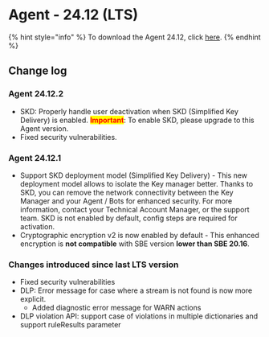 # Agent - 24.12 (LTS)

{% hint style="info" %}
To download the Agent 24.12, click [here](https://static.symphony.com/agent/agent-24.12.2.zip).
{% endhint %}

## Change log

### Agent 24.12.2

* SKD: Properly handle user deactivation when SKD (Simplified Key Delivery) is enabled. <mark style="color:red;">**Important**</mark>: To enable SKD, please upgrade to this Agent version.
* Fixed security vulnerabilities.

### Agent 24.12.1

* Support SKD deployment model (Simplified Key Delivery) - This new deployment model allows to isolate the Key manager better. Thanks to SKD, you can remove the network connectivity between the Key Manager and your Agent / Bots for enhanced security. For more information, contact your Technical Account Manager, or the support team. SKD is not enabled by default, config steps are required for activation.
* Cryptographic encryption v2 is now enabled by default - This enhanced encryption is **not compatible** with SBE version **lower than SBE 20.16**.

### Changes introduced since last LTS version

* Fixed security vulnerabilities
* DLP: Error message for case where a stream is not found is now more explicit.
  * Added diagnostic error message for WARN actions
* DLP violation API: support case of violations in multiple dictionaries and support ruleResults parameter
